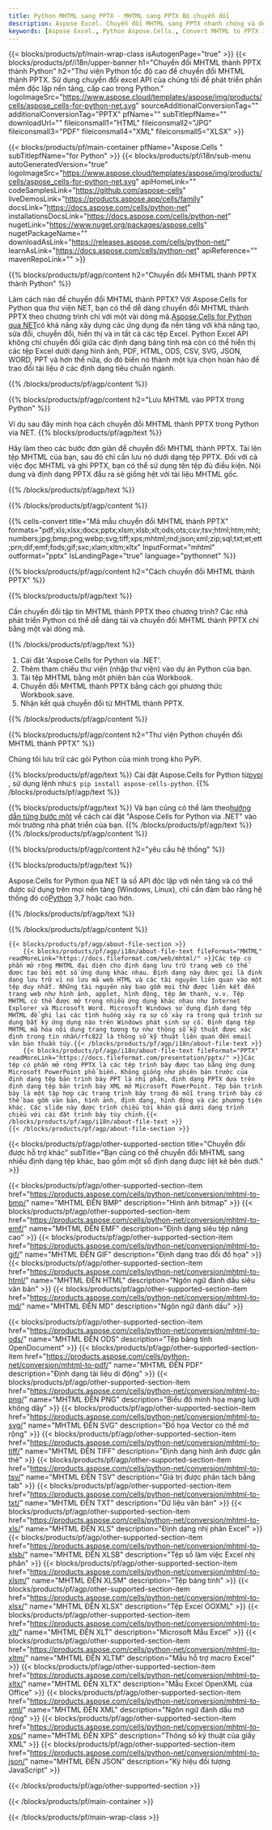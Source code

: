 ```yaml
---
title: Python MHTML sang PPTX - MHTML sang PPTX Bộ chuyển đổi
description: Aspose Excel. Chuyển đổi MHTML sang PPTX nhanh chóng và dễ dàng với Aspose.Cells. Python MHTML sang PPTX. Python Lưu MHTML thành PPTX. Lưu MHTML thành 07611134 81 sử dụng Python.
keywords: [Aspose Excel., Python Aspose.Cells., Convert MHTML to PPTX in Python., Save MHTML to PPTX using Python., Python MHTML to PPTX saveformat., MHTML to PPTX Converter., Python Save MHTML as PPTX]
---
```

{{< blocks/products/pf/main-wrap-class isAutogenPage="true" >}}
{{< blocks/products/pf/i18n/upper-banner h1="Chuyển đổi MHTML thành PPTX thành Python" h2="Thư viện Python tốc độ cao để chuyển đổi MHTML thành PPTX. Sử dụng chuyển đổi excel API của chúng tôi để phát triển phần mềm độc lập nền tảng, cấp cao trong Python." logoImageSrc="https://www.aspose.cloud/templates/aspose/img/products/cells/aspose_cells-for-python-net.svg" sourceAdditionalConversionTag="" additionalConversionTag="PPTX" pfName="" subTitlepfName="" downloadUrl="" fileiconsmall1="HTML" fileiconsmall2="JPG" fileiconsmall3="PDF" fileiconsmall4="XML" fileiconsmall5="XLSX" >}}

{{< blocks/products/pf/main-container pfName="Aspose.Cells " subTitlepfName="for Python" >}}
{{< blocks/products/pf/i18n/sub-menu autoGeneratedVersion="true" logoImageSrc="https://www.aspose.cloud/templates/aspose/img/products/cells/aspose_cells-for-python-net.svg" apiHomeLink="" codeSamplesLink="https://github.com/aspose-cells" liveDemosLink="https://products.aspose.app/cells/family" docsLink="https://docs.aspose.com/cells/python-net" installationsDocsLink="https://docs.aspose.com/cells/python-net" nugetLink="https://www.nuget.org/packages/aspose.cells" nugetPackageName="" downloadAsLink="https://releases.aspose.com/cells/python-net/" learnAsLink="https://docs.aspose.com/cells/python-net" apiReference="" mavenRepoLink="" >}}


{{% blocks/products/pf/agp/content h2="Chuyển đổi MHTML thành PPTX thành Python" %}}

 Làm cách nào để chuyển đổi MHTML thành PPTX? Với Aspose.Cells for Python qua thư viện NET, bạn có thể dễ dàng chuyển đổi MHTML thành PPTX theo chương trình chỉ với một vài dòng mã.[Aspose.Cells for Python qua NET](https://pypi.org/project/aspose-cells-python/)có khả năng xây dựng các ứng dụng đa nền tảng với khả năng tạo, sửa đổi, chuyển đổi, hiển thị và in tất cả các tệp Excel. Python Excel API không chỉ chuyển đổi giữa các định dạng bảng tính mà còn có thể hiển thị các tệp Excel dưới dạng hình ảnh, PDF, HTML, ODS, CSV, SVG, JSON, WORD, PPT và hơn thế nữa, do đó biến nó thành một lựa chọn hoàn hảo để trao đổi tài liệu ở các định dạng tiêu chuẩn ngành.

{{% /blocks/products/pf/agp/content %}}


{{% blocks/products/pf/agp/content h2="Lưu MHTML vào PPTX trong Python" %}}

Ví dụ sau đây minh họa cách chuyển đổi MHTML thành PPTX trong Python via NET.
{{% blocks/products/pf/agp/text %}}

Hãy làm theo các bước đơn giản để chuyển đổi MHTML thành PPTX. Tải lên tệp MHTML của bạn, sau đó chỉ cần lưu nó dưới dạng tệp PPTX. Đối với cả việc đọc MHTML và ghi PPTX, bạn có thể sử dụng tên tệp đủ điều kiện. Nội dung và định dạng PPTX đầu ra sẽ giống hệt với tài liệu MHTML gốc.

{{% /blocks/products/pf/agp/text %}}

{{% /blocks/products/pf/agp/content %}}

{{% cells-convert title="Mã mẫu chuyển đổi MHTML thành PPTX" formats="pdf;xls;xlsx;docx;pptx;xlsm;xlsb;xlt;ods;ots;csv;tsv;html;htm;mht;numbers;jpg;bmp;png;webp;svg;tiff;xps;mhtml;md;json;xml;zip;sql;txt;et;ett;prn;dif;emf;fods;gif;sxc;xlam;xltm;xltx" InputFormat="mhtml" outformat="pptx" IsLandingPage="true" language="pythonnet" %}}

{{% blocks/products/pf/agp/content h2="Cách chuyển đổi MHTML thành PPTX" %}}

{{% blocks/products/pf/agp/text %}}

Cần chuyển đổi tập tin MHTML thành PPTX theo chương trình? Các nhà phát triển Python có thể dễ dàng tải và chuyển đổi MHTML thành PPTX chỉ bằng một vài dòng mã.

{{% /blocks/products/pf/agp/text %}}

1.  Cài đặt 'Aspose.Cells for Python via .NET'.
1.  Thêm tham chiếu thư viện (nhập thư viện) vào dự án Python của bạn.
1.  Tải tệp MHTML bằng một phiên bản của Workbook.
1.  Chuyển đổi MHTML thành PPTX bằng cách gọi phương thức Workbook.save.
1.  Nhận kết quả chuyển đổi từ MHTML thành PPTX.

{{% /blocks/products/pf/agp/content %}}


{{% blocks/products/pf/agp/content h2="Thư viện Python chuyển đổi MHTML thành PPTX" %}}

Chúng tôi lưu trữ các gói Python của mình trong kho PyPi.

{{% blocks/products/pf/agp/text %}}
 Cài đặt Aspose.Cells for Python từ<a href="https://pypi.org/project/aspose-cells-python/">pypi</a> , sử dụng lệnh như:<code>$ pip install aspose-cells-python</code>.
{{% /blocks/products/pf/agp/text %}}

{{% blocks/products/pf/agp/text %}}
 Và bạn cũng có thể làm theo[hướng dẫn từng bước một](https://docs.aspose.com/cells/python-net/getting-started/) về cách cài đặt "Aspose.Cells for Python via .NET" vào môi trường nhà phát triển của bạn.
{{% /blocks/products/pf/agp/text %}}
{{% /blocks/products/pf/agp/content %}}

{{% blocks/products/pf/agp/content h2="yêu cầu hệ thống" %}}

{{% blocks/products/pf/agp/text %}}

 Aspose.Cells for Python qua NET là số API độc lập với nền tảng và có thể được sử dụng trên mọi nền tảng (Windows, Linux), chỉ cần đảm bảo rằng hệ thống đó có[Python](https://www.python.org/downloads/) 3,7 hoặc cao hơn.
 
{{% /blocks/products/pf/agp/text %}}

{{% /blocks/products/pf/agp/content %}}

<!-- aboutfile Starts -->
    {{< blocks/products/pf/agp/about-file-section >}}
        {{< blocks/products/pf/agp/i18n/about-file-text fileFormat="MHTML" readMoreLink="https://docs.fileformat.com/web/mhtml/" >}}Các tệp có phần mở rộng MHTML đại diện cho định dạng lưu trữ trang web có thể được tạo bởi một số ứng dụng khác nhau. Định dạng này được gọi là định dạng lưu trữ vì nó lưu mã web HTML và các tài nguyên liên quan vào một tệp duy nhất. Những tài nguyên này bao gồm mọi thứ được liên kết đến trang web như hình ảnh, applet, hình động, tệp âm thanh, v.v. Tệp MHTML có thể được mở trong nhiều ứng dụng khác nhau như Internet Explorer và Microsoft Word. Microsoft Windows sử dụng định dạng tệp MHTML để ghi lại các tình huống xảy ra sự cố xảy ra trong quá trình sử dụng bất kỳ ứng dụng nào trên Windows phát sinh sự cố. Định dạng tệp MHTML mã hóa nội dung trang tương tự như thông số kỹ thuật được xác định trong tin nhắn/rfc822 là thông số kỹ thuật liên quan đến email văn bản thuần túy.{{< /blocks/products/pf/agp/i18n/about-file-text >}}
        {{< blocks/products/pf/agp/i18n/about-file-text fileFormat="PPTX" readMoreLink="https://docs.fileformat.com/presentation/pptx/" >}}Các tệp có phần mở rộng PPTX là các tệp trình bày được tạo bằng ứng dụng Microsoft PowerPoint phổ biến. Không giống như phiên bản trước của định dạng tệp bản trình bày PPT là nhị phân, định dạng PPTX dựa trên định dạng tệp bản trình bày XML mở Microsoft PowerPoint. Tệp bản trình bày là một tập hợp các trang trình bày trong đó mỗi trang trình bày có thể bao gồm văn bản, hình ảnh, định dạng, hình động và các phương tiện khác. Các slide này được trình chiếu tới khán giả dưới dạng trình chiếu với cài đặt trình bày tùy chỉnh.{{< /blocks/products/pf/agp/i18n/about-file-text >}}
    {{< /blocks/products/pf/agp/about-file-section >}}
<!-- aboutfile Ends -->

{{< blocks/products/pf/agp/other-supported-section title="Chuyển đổi được hỗ trợ khác" subTitle="Bạn cũng có thể chuyển đổi MHTML sang nhiều định dạng tệp khác, bao gồm một số định dạng được liệt kê bên dưới." >}}

{{< blocks/products/pf/agp/other-supported-section-item href="https://products.aspose.com/cells/python-net/conversion/mhtml-to-bmp/" name="MHTML ĐẾN BMP" description="Hình ảnh bitmap" >}}
{{< blocks/products/pf/agp/other-supported-section-item href="https://products.aspose.com/cells/python-net/conversion/mhtml-to-emf/" name="MHTML ĐẾN EMF" description="Định dạng siêu tệp nâng cao" >}}
{{< blocks/products/pf/agp/other-supported-section-item href="https://products.aspose.com/cells/python-net/conversion/mhtml-to-gif/" name="MHTML ĐẾN GIF" description="Định dạng trao đổi đồ họa" >}}
{{< blocks/products/pf/agp/other-supported-section-item href="https://products.aspose.com/cells/python-net/conversion/mhtml-to-html/" name="MHTML ĐẾN HTML" description="Ngôn ngữ đánh dấu siêu văn bản" >}}
{{< blocks/products/pf/agp/other-supported-section-item href="https://products.aspose.com/cells/python-net/conversion/mhtml-to-md/" name="MHTML ĐẾN MD" description="Ngôn ngữ đánh dấu" >}}

{{< blocks/products/pf/agp/other-supported-section-item href="https://products.aspose.com/cells/python-net/conversion/mhtml-to-ods/" name="MHTML ĐẾN ODS" description="Tệp bảng tính OpenDocument" >}}
{{< blocks/products/pf/agp/other-supported-section-item href="https://products.aspose.com/cells/python-net/conversion/mhtml-to-pdf/" name="MHTML ĐẾN PDF" description="Định dạng tài liệu di động" >}}
{{< blocks/products/pf/agp/other-supported-section-item href="https://products.aspose.com/cells/python-net/conversion/mhtml-to-png/" name="MHTML ĐẾN PNG" description="Biểu đồ minh họa mạng lưới không dây" >}}
{{< blocks/products/pf/agp/other-supported-section-item href="https://products.aspose.com/cells/python-net/conversion/mhtml-to-svg/" name="MHTML ĐẾN SVG" description="Đồ họa Vector có thể mở rộng" >}}
{{< blocks/products/pf/agp/other-supported-section-item href="https://products.aspose.com/cells/python-net/conversion/mhtml-to-tiff/" name="MHTML ĐẾN TIFF" description="Định dạng hình ảnh được gắn thẻ" >}}
{{< blocks/products/pf/agp/other-supported-section-item href="https://products.aspose.com/cells/python-net/conversion/mhtml-to-tsv/" name="MHTML ĐẾN TSV" description="Giá trị được phân tách bằng tab" >}}
{{< blocks/products/pf/agp/other-supported-section-item href="https://products.aspose.com/cells/python-net/conversion/mhtml-to-txt/" name="MHTML ĐẾN TXT" description="Dữ liệu văn bản" >}}
{{< blocks/products/pf/agp/other-supported-section-item href="https://products.aspose.com/cells/python-net/conversion/mhtml-to-xls/" name="MHTML ĐẾN XLS" description="Định dạng nhị phân Excel" >}}
{{< blocks/products/pf/agp/other-supported-section-item href="https://products.aspose.com/cells/python-net/conversion/mhtml-to-xlsb/" name="MHTML ĐẾN XLSB" description="Tệp sổ làm việc Excel nhị phân" >}}
{{< blocks/products/pf/agp/other-supported-section-item href="https://products.aspose.com/cells/python-net/conversion/mhtml-to-xlsm/" name="MHTML ĐẾN XLSM" description="Tệp bảng tính" >}}
{{< blocks/products/pf/agp/other-supported-section-item href="https://products.aspose.com/cells/python-net/conversion/mhtml-to-xlsx/" name="MHTML ĐẾN XLSX" description="Tệp Excel OOXML" >}}
{{< blocks/products/pf/agp/other-supported-section-item href="https://products.aspose.com/cells/python-net/conversion/mhtml-to-xlt/" name="MHTML ĐẾN XLT" description="Microsoft Mẫu Excel" >}}
{{< blocks/products/pf/agp/other-supported-section-item href="https://products.aspose.com/cells/python-net/conversion/mhtml-to-xltm/" name="MHTML ĐẾN XLTM" description="Mẫu hỗ trợ macro Excel" >}}
{{< blocks/products/pf/agp/other-supported-section-item href="https://products.aspose.com/cells/python-net/conversion/mhtml-to-xltx/" name="MHTML ĐẾN XLTX" description="Mẫu Excel OpenXML của Office" >}}
{{< blocks/products/pf/agp/other-supported-section-item href="https://products.aspose.com/cells/python-net/conversion/mhtml-to-xml/" name="MHTML ĐẾN XML" description="Ngôn ngữ đánh dấu mở rộng" >}}
{{< blocks/products/pf/agp/other-supported-section-item href="https://products.aspose.com/cells/python-net/conversion/mhtml-to-xps/" name="MHTML ĐẾN XPS" description="Thông số kỹ thuật của giấy XML" >}}
{{< blocks/products/pf/agp/other-supported-section-item href="https://products.aspose.com/cells/python-net/conversion/mhtml-to-json/" name="MHTML ĐẾN JSON" description="Ký hiệu đối tượng JavaScript" >}}

{{< /blocks/products/pf/agp/other-supported-section >}}

{{< /blocks/products/pf/main-container >}}
    
{{< /blocks/products/pf/main-wrap-class >}}
